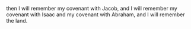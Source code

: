 then I will remember my covenant with Jacob, and I will remember my covenant with Isaac and my covenant with Abraham, and I will remember the land.

